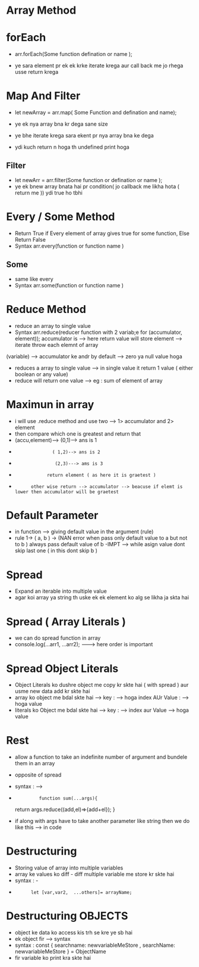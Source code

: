 # Array Method

# forEach

- arr.forEach(Some function defination or name );

- ye sara element pr ek ek krke iterate krega aur call back me jo rhega usse return krega

# Map And Filter

- let newArray = arr.map( Some Function and defination and name);

- ye ek nya array bna kr dega sane size
- ye bhe iterate krega sara ekent pr nya array bna ke dega

- ydi kuch return n hoga th undefined print hoga

## Filter

- let newArr = arr.filter(Some function or defination or name );
- ye ek bnew array bnata hai pr condition( jo callback me likha hota ( return me )) ydi true ho tbhi

# Every / Some Method

- Return True if Every element of array gives true for some function, Else Return False
- Syntax
  arr.every(function or function name )

## Some

- same like every
- Syntax
  arr.some(function or function name )

# Reduce Method

- reduce an array to single value
- Syntax
  arr.reduce(reducer function with 2 variab;e for (accumulator, element));
  accumulator is --> here return value will store
  element --> iterate throw each elemnt of array

(variable) --> accumulator ke andr by default --> zero ya null value hoga

- reduces a array to single value --> in single value it return 1 value ( either boolean or any value)
- reduce will return one value --> eg : sum of element of array

# Maximun in array

- i will use .reduce method and use two --> 1> accumulator and 2> element
- then compare which one is greatest and return that
- (accu,element)--> (0,1)--> ans is 1
-                   ( 1,2)--> ans is 2
-                    (2,3)---> ams is 3
-                 return element ( as here it is graetest )
-           other wise return --> accumulator --> beacuse if elemt is lower then accumulator will be graetest

# Default Parameter
- in function --> giving default value in the argument (rule)
- rule 1-> ( a, b )  -> (NAN error when pass only default value to a but not to b ) always pass default value of b 
-IMPT --> while asign value dont skip last one ( in this dont skip b )

# Spread 
- Expand an iterable into multiple value 
- agar koi array ya string th uske ek ek element ko alg se likha ja skta hai 

# Spread ( Array Literals )
- we can do spread function in array 
- console.log(...arr1, ...arr2);  ---> here order is important 

# Spread Object Literals
- Object Literals ko dushre object me copy kr skte hai ( with spread ) aur usme new data add kr skte hai 
- array ko object me bdal skte hai --> key : --> hoga index AUr Value : --> hoga value
- literals ko Object me bdal skte hai --> key : --> index aur Value --> hoga value 

# Rest 
- allow a function to take an indefinite number of argument and bundele them in an array 
- opposite of spread 

- syntax : --> 
-              function sum(...args){
    return args.reduce((add,el)=>{add+el});
}
- if along with args have to take another parameter like string then we do like this --> in code


# Destructuring 
- Storing value of array into multiple variables 
- array ke values ko diff - diff multiple variable me store kr skte hai
- syntax : -
-           let [var,var2,  ...others]= arrayName;

# Destructuring OBJECTS
- object ke data ko access kis trh se kre ye sb hai 
- ek object fir --> syntax 
- syntax : const { searchname: newvariableMeStore , searchName: newvariableMeStore } = ObjectName
- fir variable ko print kra skte hai 

